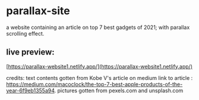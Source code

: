 # parallax-site
a website containing an article on top 7 best gadgets of 2021; with parallax scrolling effect.

## live preview:
[https://parallax-website1.netlify.app/](https://parallax-website1.netlify.app/)


credits:
text contents gotten from Kobe V's article on medium
link to article : https://medium.com/macoclock/the-top-7-best-apple-products-of-the-year-6f9eb1355a94.
pictures gotten from pexels.com and unsplash.com